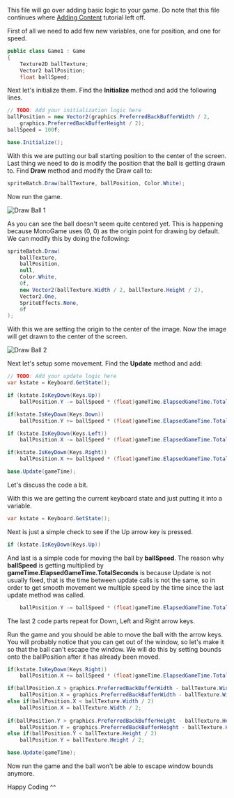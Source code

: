 This file will go over adding basic logic to your game. Do note that this file continues where [Adding Content](getting_started/3_adding_content.md) tutorial left off.

First of all we need to add few new variables, one for position, and one for speed.

```csharp
public class Game1 : Game
{
    Texture2D ballTexture;
    Vector2 ballPosition;
    float ballSpeed;
```

Next let's initialize them. Find the **Initialize** method and add the following lines.

```csharp
// TODO: Add your initialization logic here
ballPosition = new Vector2(graphics.PreferredBackBufferWidth / 2,
    graphics.PreferredBackBufferHeight / 2);
ballSpeed = 100f;

base.Initialize();
```

With this we are putting our ball starting position to the center of the screen. Last thing we need to do is modify the position that the ball is getting drawn to. Find **Draw** method and modify the Draw call to:

```csharp
spriteBatch.Draw(ballTexture, ballPosition, Color.White);
```

Now run the game.

![Draw Ball 1](images/getting_started/4_ball_not_center.png)

As you can see the ball doesn't seem quite centered yet. This is happening because MonoGame uses (0, 0) as the origin point for drawing by default. We can modify this by doing the following:

```csharp
spriteBatch.Draw(
    ballTexture,
    ballPosition,
    null,
    Color.White,
    0f,
    new Vector2(ballTexture.Width / 2, ballTexture.Height / 2),
    Vector2.One,
    SpriteEffects.None,
    0f
);
```

With this we are setting the origin to the center of the image. Now the image will get drawn to the center of the screen.

![Draw Ball 2](images/getting_started/4_ball_center.png)

Next let's setup some movement. Find the **Update** method and add:

```csharp
// TODO: Add your update logic here
var kstate = Keyboard.GetState();

if (kstate.IsKeyDown(Keys.Up))
    ballPosition.Y -= ballSpeed * (float)gameTime.ElapsedGameTime.TotalSeconds;

if(kstate.IsKeyDown(Keys.Down))
    ballPosition.Y += ballSpeed * (float)gameTime.ElapsedGameTime.TotalSeconds;

if (kstate.IsKeyDown(Keys.Left))
    ballPosition.X -= ballSpeed * (float)gameTime.ElapsedGameTime.TotalSeconds;

if(kstate.IsKeyDown(Keys.Right))
    ballPosition.X += ballSpeed * (float)gameTime.ElapsedGameTime.TotalSeconds;

base.Update(gameTime);
```

Let's discuss the code a bit.

With this we are getting the current keyboard state and just putting it into a variable.

```csharp
var kstate = Keyboard.GetState();
```

Next is just a simple check to see if the Up arrow key is pressed.

```csharp
if (kstate.IsKeyDown(Keys.Up))
```

And last is a simple code for moving the ball by **ballSpeed**. The reason why **ballSpeed** is getting multiplied by **gameTime.ElapsedGameTime.TotalSeconds** is because Update is not usually fixed, that is the time between update calls is not the same, so in order to get smooth movement we multiple speed by the time since the last update method was called.

```csharp
    ballPosition.Y -= ballSpeed * (float)gameTime.ElapsedGameTime.TotalSeconds;
```

The last 2 code parts repeat for Down, Left and Right arrow keys.

Run the game and you should be able to move the ball with the arrow keys. You will probably notice that you can get out of the window, so let's make it so that the ball can't escape the window. We will do this by setting bounds onto the ballPosition after it has already been moved.

```csharp
if(kstate.IsKeyDown(Keys.Right))
    ballPosition.X += ballSpeed * (float)gameTime.ElapsedGameTime.TotalSeconds;

if(ballPosition.X > graphics.PreferredBackBufferWidth - ballTexture.Width / 2)
    ballPosition.X = graphics.PreferredBackBufferWidth - ballTexture.Width / 2;
else if(ballPosition.X < ballTexture.Width / 2)
    ballPosition.X = ballTexture.Width / 2;
            
if(ballPosition.Y > graphics.PreferredBackBufferHeight - ballTexture.Height / 2)
    ballPosition.Y = graphics.PreferredBackBufferHeight - ballTexture.Height / 2;
else if(ballPosition.Y < ballTexture.Height / 2)
    ballPosition.Y = ballTexture.Height / 2;

base.Update(gameTime);
```

Now run the game and the ball won't be able to escape window bounds anymore.

Happy Coding ^^
